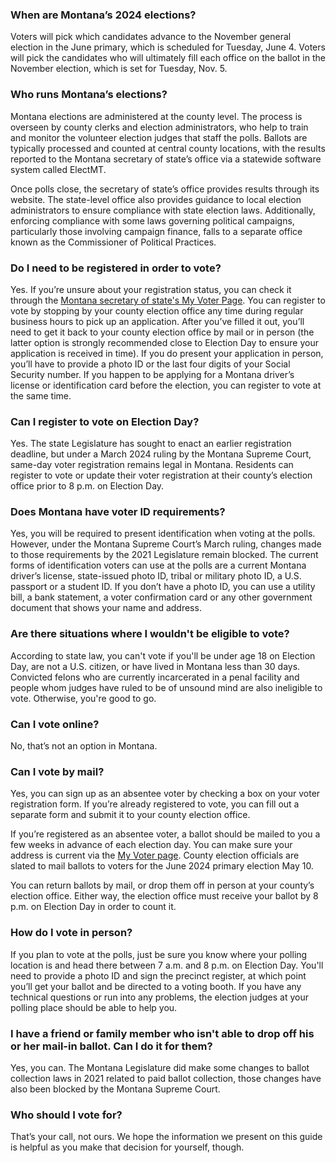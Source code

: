### When are Montana’s 2024 elections?

Voters will pick which candidates advance to the November general election in the June primary, which is scheduled for Tuesday, June 4. Voters will pick the candidates who will ultimately fill each office on the ballot in the November election, which is set for Tuesday, Nov. 5.

### Who runs Montana’s elections?

Montana elections are administered at the county level. The process is overseen by county clerks and election administrators, who help to train and monitor the volunteer election judges that staff the polls. Ballots are typically processed and counted at central county locations, with the results reported to the Montana secretary of state’s office via a statewide software system called ElectMT.

Once polls close, the secretary of state’s office provides results through its website. The state-level office also provides guidance to local election administrators to ensure compliance with state election laws. Additionally, enforcing compliance with some laws governing political campaigns, particularly those involving campaign finance, falls to a separate office known as the Commissioner of Political Practices.

### Do I need to be registered in order to vote?

Yes. If you’re unsure about your registration status, you can check it through the [Montana secretary of state's My Voter Page](https://app.mt.gov/voterinfo/).
You can register to vote by stopping by your county election office any time during regular business hours to pick up an application. After you’ve filled it out, you’ll need to get it back to your county election office by mail or in person (the latter option is strongly recommended close to Election Day to ensure your application is received in time). If you do present your application in person, you’ll have to provide a photo ID or the last four digits of your Social Security number. If you happen to be applying for a Montana driver’s license or identification card before the election, you can register to vote at the same time.

### Can I register to vote on Election Day?

Yes. The state Legislature has sought to enact an earlier registration deadline, but under a March 2024 ruling by the Montana Supreme Court, same-day voter registration remains legal in Montana. Residents can register to vote or update their voter registration at their county’s election office prior to 8 p.m. on Election Day.

### Does Montana have voter ID requirements?

Yes, you will be required to present identification when voting at the polls. However, under the Montana Supreme Court’s March ruling, changes made to those requirements by the 2021 Legislature remain blocked. The current forms of identification voters can use at the polls are a current Montana driver’s license, state-issued photo ID, tribal or military photo ID, a U.S. passport or a student ID. If you don’t have a photo ID, you can use a utility bill, a bank statement, a voter confirmation card or any other government document that shows your name and address.

### Are there situations where I wouldn't be eligible to vote?

According to state law, you can't vote if you'll be under age 18 on Election Day, are not a U.S. citizen, or have lived in Montana less than 30 days. Convicted felons who are currently incarcerated in a penal facility and people whom judges have ruled to be of unsound mind are also ineligible to vote. Otherwise, you're good to go.

### Can I vote online?

No, that’s not an option in Montana.

### Can I vote by mail?

Yes, you can sign up as an absentee voter by checking a box on your voter registration form. If you’re already registered to vote, you can fill out a separate form and submit it to your county election office.

If you’re registered as an absentee voter, a ballot should be mailed to you a few weeks in advance of each election day. You can make sure your address is current via the [My Voter page](https://app.mt.gov/voterinfo/). County election officials are slated to mail ballots to voters for the June 2024 primary election May 10.

You can return ballots by mail, or drop them off in person at your county’s election office. Either way, the election office must receive your ballot by 8 p.m. on Election Day in order to count it.

### How do I vote in person?

If you plan to vote at the polls, just be sure you know where your polling location is and head there between 7 a.m. and 8 p.m. on Election Day. You'll need to provide a photo ID and sign the precinct register, at which point you’ll get your ballot and be directed to a voting booth. If you have any technical questions or run into any problems, the election judges at your polling place should be able to help you.

### I have a friend or family member who isn't able to drop off his or her mail-in ballot. Can I do it for them?
Yes, you can. The Montana Legislature did make some changes to ballot collection laws in 2021 related to paid ballot collection, those changes have also been blocked by the Montana Supreme Court.

### Who should I vote for?

That’s your call, not ours. We hope the information we present on this guide is helpful as you make that decision for yourself, though.

